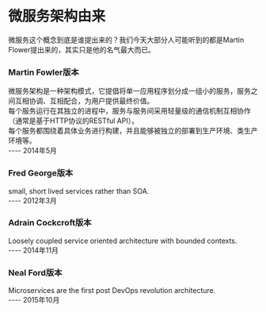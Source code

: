# 微服务架构由来
微服务这个概念到底是谁提出来的？我们今天大部分人可能听到的都是Martin Flower提出来的，其实只是他的名气最大而已。

### Martin Fowler版本
微服务架构是一种架构模式，它提倡将单一应用程序划分成一组小的服务，服务之间互相协调、互相配合，为用户提供最终价值。  
每个服务运行在其独立的进程中，服务与服务间采用轻量级的通信机制互相协作（通常是基于HTTP协议的RESTful API）。  
每个服务都围绕着具体业务进行构建，并且能够被独立的部署到生产环境、类生产环境等。  
---- 2014年5月

### Fred George版本
small, short lived services rather than SOA.   
---- 2012年3月  

### Adrain Cockcroft版本
Loosely coupled service oriented architecture with bounded contexts.   
---- 2014年11月  

### Neal Ford版本
Microservices are the first post DevOps revolution architecture.  
---- 2015年10月
